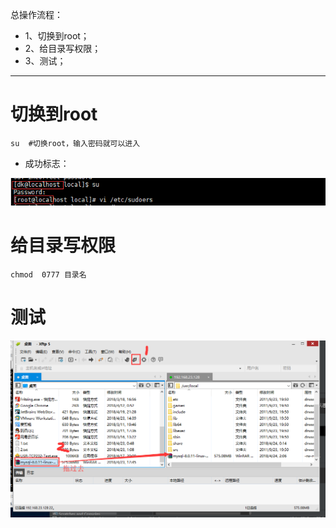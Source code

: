 总操作流程：
- 1、切换到root；
- 2、给目录写权限；
- 3、测试；

----------

# 切换到root
```
su  #切换root，输入密码就可以进入
```
- 成功标志：

![](image/13-1.png)
# 给目录写权限
```
chmod  0777 目录名
```
# 测试
![](image/13-2.png)